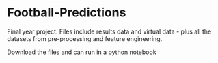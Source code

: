 # Football-Predictions

Final year project. Files include results data and virtual data - plus all the datasets from pre-processing and feature engineering.

Download the files and can run in a python notebook
